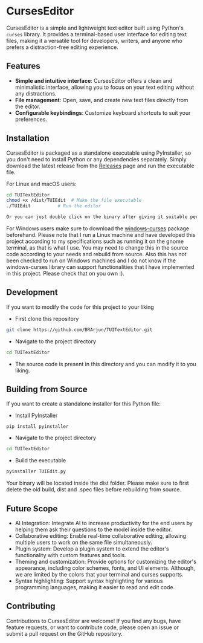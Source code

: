# CursesEditor

CursesEditor is a simple and lightweight text editor built using Python's `curses` library. It provides a terminal-based user interface for editing text files, making it a versatile tool for developers, writers, and anyone who prefers a distraction-free editing experience.

## Features

- **Simple and intuitive interface**: CursesEditor offers a clean and minimalistic interface, allowing you to focus on your text editing without any distractions.
- **File management**: Open, save, and create new text files directly from the editor.
- **Configurable keybindings**: Customize keyboard shortcuts to suit your preferences.
  
## Installation

CursesEditor is packaged as a standalone executable using PyInstaller, so you don't need to install Python or any dependencies separately. Simply download the latest release from the [Releases](https://github.com/BRArjun/CursesEditor/releases) page and run the executable file.

For Linux and macOS users:

```bash
cd TUITextEditor
chmod +x /dist/TUIEdit  # Make the file executable
./TUIEdit          # Run the editor

Or you can just double click on the binary after giving it suitable permissions.
```

For Windows users make sure to download the [windows-curses](https://pypi.org/project/windows-curses/) package beforehand.
Please note that I run a Linux machine and have developed this project according to my specifications such as running it on the gnome terminal, as that is what I use.
You may need to change this in the source code according to your needs and rebuild from source.
Also this has not been checked to run on Windows machines and I do not know if the windows-curses library can support functionalities that I have implemented in this project.
Please check that on you own :).
## Development

If you want to modify the code for this project to your liking

- First clone this repository
```bash
git clone https://github.com/BRArjun/TUITextEditor.git
```
- Navigate to the project directory
```bash
cd TUITextEditor
```
- The source code is present in this directory and you can modify it to you liking.

## Building from Source

If you want to create a standalone installer for this Python file:

- Install PyInstaller
```
pip install pyinstaller
```
- Navigate to the project directory
```bash
cd TUITextEditor
```
- Build the executable
```bash
pyinstaller TUIEdit.py
```
Your binary will be located inside the dist folder.
Please make sure to first delete the old build, dist and .spec files before rebuilding from source.

## Future Scope

- AI Integration: Integrate AI to increase productivity for the end users by helping them ask their questions to the model inside the editor.
- Collaborative editing: Enable real-time collaborative editing, allowing multiple users to work on the same file simultaneously.
- Plugin system: Develop a plugin system to extend the editor's functionality with custom features and tools.
- Theming and customization: Provide options for customizing the editor's appearance, including color schemes, fonts, and UI elements. Although, we are limited by the colors that your terminal and curses supports. 
- Syntax highlighting: Support syntax highlighting for various programming languages, making it easier to read and edit code.

## Contributing
Contributions to CursesEditor are welcome! If you find any bugs, have feature requests, or want to contribute code, please open an issue or submit a pull request on the GitHub repository.
